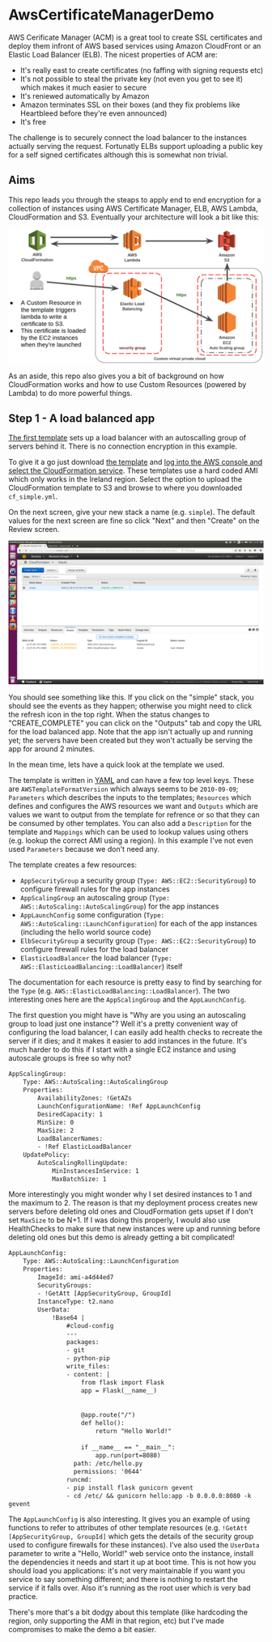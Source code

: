 # AwsCertificateManagerDemo

AWS Cerificate Manager (ACM) is a great tool to create SSL certificates and deploy them infront of AWS based services using Amazon CloudFront or an Elastic Load Balancer (ELB).  The nicest properties of ACM are:

* It's really east to create certificates (no faffing with signing requests etc)
* It's not possible to steal the private key (not even you get to see it) which makes it much easier to secure
* It's reniewed automatically by Amazon
* Amazon terminates SSL on their boxes (and they fix problems like Heartbleed before they're even announced)
* It's free

The challenge is to securely connect the load balancer to the instances actually serving the request.  Fortunatly ELBs support uploading a public key for a self signed certificates although this is somewhat non trivial.

## Aims

This repo leads you through the steaps to apply end to end encryption for a collection of instances using AWS Certificate Manager, ELB, AWS Lambda, CloudFormation and S3.  Eventually your architecture will look a bit like this:

![User traffic is terminated on ELB, traffic is re-encrypted between the ELB and instances using a self signed certificate which is created by AWS Lambda and loaded from S3 when the instances boot](https://github.com/bewt85/AwsCertificateManagerDemo/raw/master/images/acm_s3_ssl_cert_demo.png "Architecture overview")

As an aside, this repo also gives you a bit of background on how CloudFormation works and how to use Custom Resources (powered by Lambda) to do more powerful things.

## Step 1 - A load balanced app

[The first template](cf_simple.yml) sets up a load balancer with an autoscalling group of servers behind it.  There is no connection encryption in this example.

To give it a go just download [the template](cf_simple.yml) and [log into the AWS console and select the CloudFormation service](https://console.aws.amazon.com/cloudformation/home?region=eu-west-1#/stacks/new?stackName=simple).  These templates use a hard coded AMI which only works in the Ireland region.  Select the option to upload the CloudFormation template to S3 and browse to where you downloaded `cf_simple.yml`.

On the next screen, give your new stack a name (e.g. `simple`).  The default values for the next screen are fine so click "Next" and then "Create" on the Review screen.

![Example of the AWS CloudFormation console after creating a stack called "simple".  It shows unread events at the bottom](https://github.com/bewt85/AwsCertificateManagerDemo/raw/master/images/create_simple_stack.png "After creating a simple stack")

You should see something like this.  If you click on the "simple" stack, you should see the events as they happen; otherwise you might need to click the refresh icon in the top right.  When the status changes to "CREATE_COMPLETE" you can click on the "Outputs" tab and copy the URL for the load balanced app.  Note that the app isn't actually up and running yet; the servers have been created but they won't actually be serving the app for around 2 minutes.

In the mean time, lets have a quick look at the template we used.

The template is written in [YAML](http://yaml.org/) and can have a few top level keys.  These are `AWSTemplateFormatVersion` which always seems to be `2010-09-09`; `Parameters` which describes the inputs to the templates; `Resources` which defines and configures the AWS resources we want and `Outputs` which are values we want to output from the template for refrence or so that they can be consumed by other templates.  You can also add a `Description` for the template and `Mappings` which can be used to lookup values using others (e.g. lookup the correct AMI using a region).  In this example I've not even used `Parameters` because we don't need any.

The template creates a few resources:

* `AppSecurityGroup` a security group (`Type: AWS::EC2::SecurityGroup`) to configure firewall rules for the app instances
* `AppScalingGroup` an autoscaling group (`Type: AWS::AutoScaling::AutoScalingGroup`) for the app instances
* `AppLaunchConfig` some configuration (`Type: AWS::AutoScaling::LaunchConfiguration`) for each of the app instances (including the hello world source code)
* `ElbSecurityGroup` a security group (`Type: AWS::EC2::SecurityGroup`) to configure firewall rules for the load balancer
* `ElasticLoadBalancer` the load balancer (`Type: AWS::ElasticLoadBalancing::LoadBalancer`) itself

The documentation for each resource is pretty easy to find by searching for the `Type` (e.g. `AWS::ElasticLoadBalancing::LoadBalancer`).  The two interesting ones here are the `AppScalingGroup` and the `AppLaunchConfig`.

The first question you might have is "Why are you using an autoscaling group to load just one instance"?  Well it's a pretty convenient way of configuring the load balancer, I can easily add health checks to recreate the server if it dies; and it makes it easier to add instances in the future.  It's much harder to do this if I start with a single EC2 instance and using autoscale groups is free so why not?

```
AppScalingGroup:
    Type: AWS::AutoScaling::AutoScalingGroup
    Properties:
        AvailabilityZones: !GetAZs
        LaunchConfigurationName: !Ref AppLaunchConfig
        DesiredCapacity: 1
        MinSize: 0
        MaxSize: 2
        LoadBalancerNames:
        - !Ref ElasticLoadBalancer
    UpdatePolicy:
        AutoScalingRollingUpdate:
            MinInstancesInService: 1
            MaxBatchSize: 1
```

More interestingly you might wonder why I set desired instances to 1 and the maximum to 2.  The reason is that my deployment process creates new servers before deleting old ones and CloudFormation gets upset if I don't set `MaxSize` to be N+1.  If I was doing this properly, I would also use HealthChecks to make sure that new instances were up and running before deleting old ones but this demo is already getting a bit complicated!

```
AppLaunchConfig:
    Type: AWS::AutoScaling::LaunchConfiguration
    Properties:
        ImageId: ami-a4d44ed7
        SecurityGroups:
        - !GetAtt [AppSecurityGroup, GroupId]
        InstanceType: t2.nano
        UserData:
            !Base64 |
                #cloud-config
                ---
                packages:
                - git
                - python-pip
                write_files:
                - content: |
                    from flask import Flask
                    app = Flask(__name__)


                    @app.route("/")
                    def hello():
                        return "Hello World!"

                    if __name__ == "__main__":
                        app.run(port=8080)
                  path: /etc/hello.py
                  permissions: '0644'
                runcmd:
                - pip install flask gunicorn gevent
                - cd /etc/ && gunicorn hello:app -b 0.0.0.0:8080 -k gevent
```

The `AppLaunchConfig` is also interesting.  It gives you an example of using functions to refer to attributes of other template resources (e.g. `!GetAtt [AppSecurityGroup, GroupId]` which gets the details of the security group used to configure firewalls for these instances).  I've also used the `UserData` parameter to write a "Hello, World!" web service onto the instance, install the dependencies it needs and start it up at boot time.  This is not how you should load you applications: it's not very maintainable if you want you service to say something different; and there is nothing to restart the service if it falls over.  Also it's running as the root user which is very bad practice.

There's more that's a bit dodgy about this template (like hardcoding the region, only supporting the AMI in that region, etc) but I've made compromises to make the demo a bit easier.

